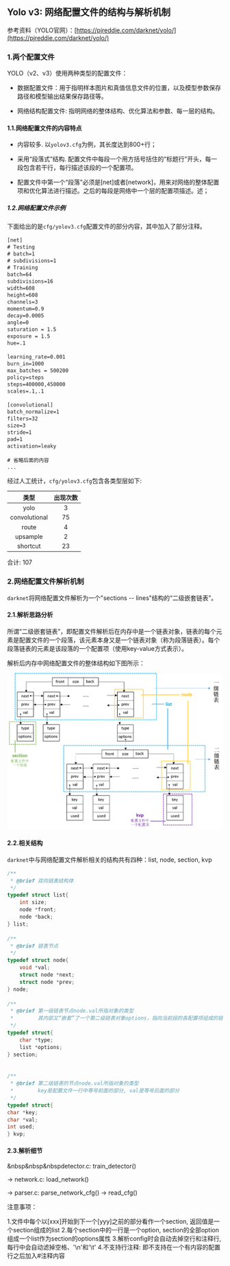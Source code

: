 ## Yolo v3: 网络配置文件的结构与解析机制

参考资料（YOLO官网）：[https://pjreddie.com/darknet/yolo/](https://pjreddie.com/darknet/yolo/)

### 1.两个配置文件

YOLO（v2、v3）使用两种类型的配置文件：

* 数据配置文件：用于指明样本图片和真值信息文件的位置，以及模型参数保存路径和模型输出结果保存路径等。

* 网络结构配置文件: 指明网络的整体结构、优化算法和参数、每一层的结构。

#### 1.1.网络配置文件的内容特点

* 内容较多. 以`yolov3.cfg`为例，其长度达到800+行；

* 采用“段落式”结构. 配置文件中每段一个用方括号括住的“标题行”开头，每一段包含若干行，每行描述该段的一个配置项。

* 配置文件中第一个“段落”必须是[net]或者[network]，用来对网络的整体配置项和优化算法进行描述。之后的每段是网络中一个层的配置项描述。述；

##### 1.2.网络配置文件示例

下面给出的是`cfg/yolov3.cfg`配置文件的部分内容，其中加入了部分注释。

```
[net]
# Testing
# batch=1
# subdivisions=1
# Training
batch=64
subdivisions=16
width=608
height=608
channels=3
momentum=0.9
decay=0.0005
angle=0
saturation = 1.5
exposure = 1.5
hue=.1

learning_rate=0.001
burn_in=1000
max_batches = 500200
policy=steps
steps=400000,450000
scales=.1,.1

[convolutional]
batch_normalize=1
filters=32
size=3
stride=1
pad=1
activation=leaky

# 省略后面的内容
...
```

经过人工统计，`cfg/yolov3.cfg`包含各类型层如下:

| 类型 | 出现次数 |
| :-: | :-: |
| yolo | 3 |
| convolutional | 75 |
| route | 4 |
| upsample | 2 |
| shortcut | 23 |

合计: 107

### 2.网络配置文件解析机制

`darknet`将网络配置文件解析为一个"sections -- lines"结构的“二级嵌套链表”。

#### 2.1.解析思路分析

所谓“二级嵌套链表”，即配置文件解析后在内存中是一个链表对象，链表的每个元素是配置文件的一个段落，该元素本身又是一个链表对象（称为段落链表）。每个段落链表的元素是该段落的一个配置项（使用key-value方式表示）。

解析后内存中网络配置文件的整体结构如下图所示：

![](/assets/yolo004_001.png)

#### 2.2.相关结构

`darknet`中与网络配置文件解析相关的结构共有四种：list, node, section, kvp

```c
/**
 * @brief 双向链表结构体
 */
typedef struct list{
    int size;
    node *front;
    node *back;
} list;

/**
 * @brief 链表节点
 */
typedef struct node{
    void *val;
    struct node *next;
    struct node *prev;
} node;

/**
 * @brief 第一级链表节点node.val所指对象的类型
 *        其内部又“嵌套”了一个第二级链表对象options，指向当前段的各配置项组成的链表
 */
typedef struct{
    char *type;
    list *options;
} section;


/**
 * @brief 第二级链表的节点node.val所指对象的类型
 *        key是配置文件一行中等号前面的部分, val是等号后面的部分
 */
typedef struct{
char *key;
char *val;
int used;
} kvp;
```

#### 2.3.解析细节

&nbsp&nbsp&nbspdetector.c: train_detector()

-> network.c: load_network()

-> parser.c: parse_network_cfg() -> read_cfg()



注意事项：

 1.文件中每个以[xxx]开始到下一个[yyy]之前的部分看作一个section, 返回值是一个section组成的list
 2.每个section中的一行是一个option, section的全部option组成一个list作为section的options属性
 3.解析config时会自动去掉空行和注释行, 每行中会自动滤掉空格、'\n'和'\t'
 4.不支持行注释: 即不支持在一个有内容的配置行之后加入#注释内容


